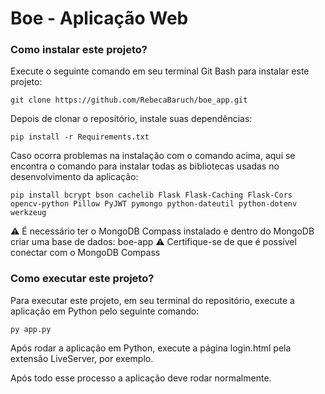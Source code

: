 # Boe - Aplicação Web

### Como instalar este projeto?
<p>Execute o seguinte comando em seu terminal Git Bash para instalar este projeto:</p>

```
git clone https://github.com/RebecaBaruch/boe_app.git
```

<p>Depois de clonar o repositório, instale suas dependências:</p>

```
pip install -r Requirements.txt
```

<p>Caso ocorra problemas na instalação com o comando acima, aqui se encontra o comando para instalar todas as bibliotecas usadas no desenvolvimento da aplicação:</p>

```
pip install bcrypt bson cachelib Flask Flask-Caching Flask-Cors opencv-python Pillow PyJWT pymongo python-dateutil python-dotenv werkzeug
```

⚠️ É necessário ter o MongoDB Compass instalado e dentro do MongoDB criar uma base de dados: boe-app
⚠️ Certifique-se de que é possível conectar com o MongoDB Compass

### Como executar este projeto?
<p>Para executar este projeto, em seu terminal do repositório, execute a aplicação em Python pelo seguinte comando:</p>

```
py app.py
```

<p>Após rodar a aplicação em Python, execute a página login.html pela extensão LiveServer, por exemplo.</p>

Após todo esse processo a aplicação deve rodar normalmente.
